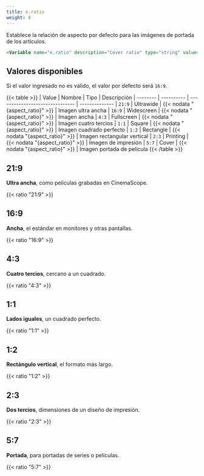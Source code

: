 ```yaml
---
title: e.ratio
weight: 8
---
```


Establece la relación de aspecto por defecto para las imágenes de portada de los artículos.

```html
<Variable name="e.ratio" description="Cover ratio" type="string" value="16:9"/>
```

## Valores disponibles

Si el valor ingresado no es válido, el valor por defecto será `16:9`.

{{< table >}}
| Value    | Nombre     | Tipo                            | Descripción 
| -------- | ---------- | ------------------------------- | --------------
| `21:9`   | Ultrawide  | {{< nodata "{aspect_ratio}" >}} | Imagen ultra ancha
| `16:9`   | Widescreen | {{< nodata "{aspect_ratio}" >}} | Imagen ancha
| `4:3`    | Fullscreen | {{< nodata "{aspect_ratio}" >}} | Imagen cuatro tercios
| `1:1`    | Square     | {{< nodata "{aspect_ratio}" >}} | Imagen cuadrado perfecto
| `1:2`    | Rectangle  | {{< nodata "{aspect_ratio}" >}} | Imagen rectangular vertical
| `2:3`    | Printing   | {{< nodata "{aspect_ratio}" >}} | Imagen de impresión
| `5:7`    | Cover      | {{< nodata "{aspect_ratio}" >}} | Imagen portada de película
{{< /table >}}


## 21:9

**Ultra ancha**, como películas grabadas en CinemaScope.

{{< ratio "21:9" >}}


## 16:9

**Ancha**, el estándar en monitores y otras pantallas.

{{< ratio "16:9" >}}

## 4:3

**Cuatro tercios**, cercano a un cuadrado.

{{< ratio "4:3" >}}


## 1:1

**Lados iguales**, un cuadrado perfecto.

{{< ratio "1:1" >}}


## 1:2

**Rectángulo vertical**, el formato más largo.

{{< ratio "1:2" >}}


## 2:3

**Dos tercios**, dimensiones de un diseño de impresión.

{{< ratio "2:3" >}}


## 5:7

**Portada**, para portadas de series o películas.

{{< ratio "5:7" >}}

